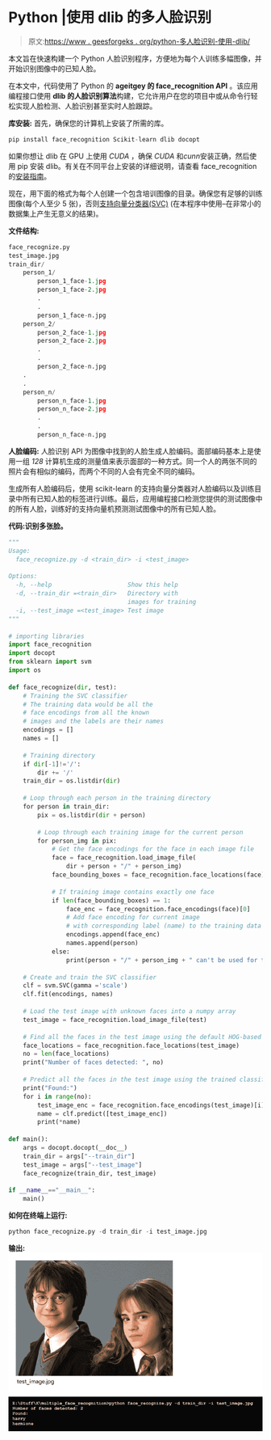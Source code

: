 # Python |使用 dlib 的多人脸识别

> 原文:[https://www . geesforgeks . org/python-多人脸识别-使用-dlib/](https://www.geeksforgeeks.org/python-multiple-face-recognition-using-dlib/)

本文旨在快速构建一个 Python 人脸识别程序，方便地为每个人训练多幅图像，并开始识别图像中的已知人脸。

在本文中，代码使用了 Python 的 **ageitgey 的 face_recognition API** 。该应用编程接口使用 **dlib 的人脸识别算法**构建，它允许用户在您的项目中或从命令行轻松实现人脸检测、人脸识别甚至实时人脸跟踪。

**库安装:**
首先，确保您的计算机上安装了所需的库。

```py
pip install face_recognition Scikit-learn dlib docopt
```

如果你想让 dlib 在 GPU 上使用 *CUDA* ，确保 *CUDA* 和*cunn*安装正确，然后使用 pip 安装 dlib。有关在不同平台上安装的详细说明，请查看 face_recognition 的[安装指南](https://github.com/ageitgey/face_recognition#installation)。

现在，用下面的格式为每个人创建一个包含培训图像的目录。确保您有足够的训练图像(每个人至少 5 张)，否则[支持向量分类器(SVC)](https://www.geeksforgeeks.org/classifying-data-using-support-vector-machinessvms-in-python/) (在本程序中使用–在非常小的数据集上产生无意义的结果)。

**文件结构:**

```py
face_recognize.py
test_image.jpg
train_dir/
    person_1/
        person_1_face-1.jpg
        person_1_face-2.jpg
        .
        .
        person_1_face-n.jpg
    person_2/
        person_2_face-1.jpg
        person_2_face-2.jpg
        .
        .
        person_2_face-n.jpg
    .
    .
    person_n/
        person_n_face-1.jpg
        person_n_face-2.jpg
        .
        .
        person_n_face-n.jpg

```

**人脸编码:**
人脸识别 API 为图像中找到的人脸生成人脸编码。面部编码基本上是使用一组 *128* 计算机生成的测量值来表示面部的一种方式。同一个人的两张不同的照片会有相似的编码，而两个不同的人会有完全不同的编码。

生成所有人脸编码后，使用 scikit-learn 的支持向量分类器对人脸编码以及训练目录中所有已知人脸的标签进行训练。最后，应用编程接口检测您提供的测试图像中的所有人脸，训练好的支持向量机预测测试图像中的所有已知人脸。

**代码:识别多张脸。**

```py
"""
Usage:
  face_recognize.py -d <train_dir> -i <test_image>

Options:
  -h, --help                     Show this help
  -d, --train_dir =<train_dir>   Directory with 
                                 images for training
  -i, --test_image =<test_image> Test image
"""

# importing libraries
import face_recognition
import docopt
from sklearn import svm
import os

def face_recognize(dir, test):
    # Training the SVC classifier
    # The training data would be all the 
    # face encodings from all the known 
    # images and the labels are their names
    encodings = []
    names = []

    # Training directory
    if dir[-1]!='/':
        dir += '/'
    train_dir = os.listdir(dir)

    # Loop through each person in the training directory
    for person in train_dir:
        pix = os.listdir(dir + person)

        # Loop through each training image for the current person
        for person_img in pix:
            # Get the face encodings for the face in each image file
            face = face_recognition.load_image_file(
                dir + person + "/" + person_img)
            face_bounding_boxes = face_recognition.face_locations(face)

            # If training image contains exactly one face
            if len(face_bounding_boxes) == 1:
                face_enc = face_recognition.face_encodings(face)[0]
                # Add face encoding for current image 
                # with corresponding label (name) to the training data
                encodings.append(face_enc)
                names.append(person)
            else:
                print(person + "/" + person_img + " can't be used for training")

    # Create and train the SVC classifier
    clf = svm.SVC(gamma ='scale')
    clf.fit(encodings, names)

    # Load the test image with unknown faces into a numpy array
    test_image = face_recognition.load_image_file(test)

    # Find all the faces in the test image using the default HOG-based model
    face_locations = face_recognition.face_locations(test_image)
    no = len(face_locations)
    print("Number of faces detected: ", no)

    # Predict all the faces in the test image using the trained classifier
    print("Found:")
    for i in range(no):
        test_image_enc = face_recognition.face_encodings(test_image)[i]
        name = clf.predict([test_image_enc])
        print(*name)

def main():
    args = docopt.docopt(__doc__)
    train_dir = args["--train_dir"]
    test_image = args["--test_image"]
    face_recognize(train_dir, test_image)

if __name__=="__main__":
    main()
```

**如何在终端上运行:**

```py
python face_recognize.py -d train_dir -i test_image.jpg

```

**输出:**
![Test image and output](img/9da1cc58f980acdf36a179946257eb62.png)